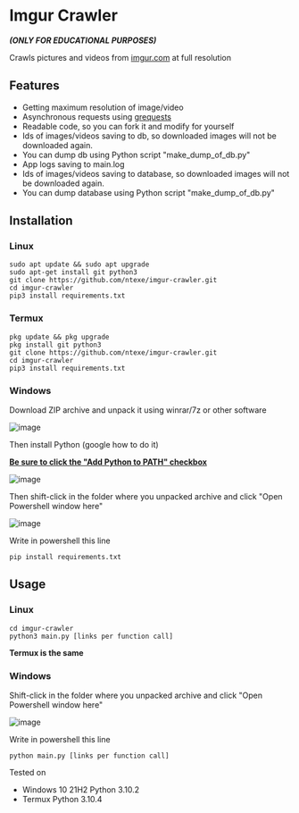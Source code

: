 # Imgur Crawler
***(ONLY FOR EDUCATIONAL PURPOSES)***

Crawls pictures and videos from [imgur.com](https://imgur.com) at full resolution

## Features
* Getting maximum resolution of image/video
* Asynchronous requests using [grequests](https://pypi.org/project/grequests/)
* Readable code, so you can fork it and modify for yourself
* Ids of images/videos saving to db, so downloaded images will not be downloaded again.
* You can dump db using Python script "make_dump_of_db.py"
* App logs saving to main.log
* Ids of images/videos saving to database, so downloaded images will not be downloaded again.
* You can dump database using Python script "make_dump_of_db.py"

## Installation
### Linux
```
sudo apt update && sudo apt upgrade
sudo apt-get install git python3
git clone https://github.com/ntexe/imgur-crawler.git
cd imgur-crawler
pip3 install requirements.txt
```
### Termux
```
pkg update && pkg upgrade
pkg install git python3
git clone https://github.com/ntexe/imgur-crawler.git
cd imgur-crawler
pip3 install requirements.txt
```
### Windows
Download ZIP archive and unpack it using winrar/7z or other software

![image](https://user-images.githubusercontent.com/82678562/182241806-9df91772-2c41-4dc2-be35-49a7d0a9fffc.png)

Then install Python (google how to do it)

<ins>**Be sure to click the "Add Python to PATH" checkbox**</ins>

![image](https://miro.medium.com/max/1282/1*ecMIFT0gDLcLRD1y5q8_Tg.png)

Then shift-click in the folder where you unpacked archive and click "Open Powershell window here"

![image](https://user-images.githubusercontent.com/82678562/182243232-3d75e91f-31d2-44cb-bdbf-1f02bc2e674f.png)

Write in powershell this line
```
pip install requirements.txt
```

## Usage
### Linux
```
cd imgur-crawler
python3 main.py [links per function call]
```
**Termux is the same**
### Windows

Shift-click in the folder where you unpacked archive and click "Open Powershell window here"

![image](https://user-images.githubusercontent.com/82678562/182243232-3d75e91f-31d2-44cb-bdbf-1f02bc2e674f.png)

Write in powershell this line
```
python main.py [links per function call]
```

Tested on
* Windows 10 21H2 Python 3.10.2
* Termux Python 3.10.4
